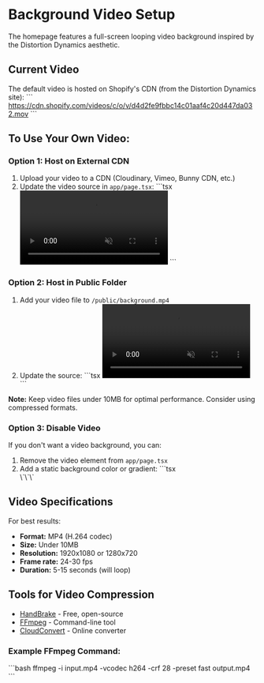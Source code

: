 # Background Video Setup

The homepage features a full-screen looping video background inspired by the Distortion Dynamics aesthetic.

## Current Video

The default video is hosted on Shopify's CDN (from the Distortion Dynamics site):
\`\`\`
https://cdn.shopify.com/videos/c/o/v/d4d2fe9fbbc14c01aaf4c20d447da032.mov
\`\`\`

## To Use Your Own Video:

### Option 1: Host on External CDN

1. Upload your video to a CDN (Cloudinary, Vimeo, Bunny CDN, etc.)
2. Update the video source in `app/page.tsx`:
   \`\`\`tsx
   <video autoPlay muted loop playsInline>
     <source src="YOUR_VIDEO_URL" type="video/mp4" />
   </video>
   \`\`\`

### Option 2: Host in Public Folder

1. Add your video file to `/public/background.mp4`
2. Update the source:
   \`\`\`tsx
   <video autoPlay muted loop playsInline>
     <source src="/background.mp4" type="video/mp4" />
   </video>
   \`\`\`

**Note:** Keep video files under 10MB for optimal performance. Consider using compressed formats.

### Option 3: Disable Video

If you don't want a video background, you can:

1. Remove the video element from `app/page.tsx`
2. Add a static background color or gradient:
   \`\`\`tsx
   <div className="fixed inset-0 -z-10 bg-gradient-to-b from-black to-dark-gray" />
   \`\`\`

## Video Specifications

For best results:

- **Format:** MP4 (H.264 codec)
- **Size:** Under 10MB
- **Resolution:** 1920x1080 or 1280x720
- **Frame rate:** 24-30 fps
- **Duration:** 5-15 seconds (will loop)

## Tools for Video Compression

- [HandBrake](https://handbrake.fr/) - Free, open-source
- [FFmpeg](https://ffmpeg.org/) - Command-line tool
- [CloudConvert](https://cloudconvert.com/) - Online converter

### Example FFmpeg Command:

\`\`\`bash
ffmpeg -i input.mp4 -vcodec h264 -crf 28 -preset fast output.mp4
\`\`\`
